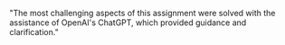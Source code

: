 "The most challenging aspects of this assignment were solved with the assistance of OpenAI's ChatGPT, which provided guidance and clarification."
